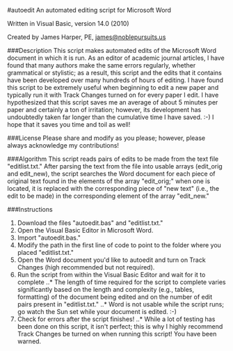 #autoedit
An automated editing script for Microsoft Word

Written in Visual Basic, version 14.0 (2010)

Created by James Harper, PE, james@noblepursuits.us

###Description
This script makes automated edits of the Microsoft Word document in which it is run. As an editor of academic journal articles, I have found that many authors make the same errors regularly, whether grammatical or stylistic; as a result, this script and the edits that it contains have been developed over many hundreds of hours of editing. I have found this script to be extremely useful when beginning to edit a new paper and typically run it with Track Changes turned on for every paper I edit. I have hypothesized that this script saves me an average of about 5 minutes per paper and certainly a ton of irritation; however, its development has undoubtedly taken far longer than the cumulative time I have saved. :-) I hope that it saves you time and toil as well!

###License
Please share and modify as you please; however, please always acknowledge my contributions!

###Algorithm
This script reads pairs of edits to be made from the text file "editlist.txt." After parsing the text from the file into usable arrays (edit_orig and edit_new), the script searches the Word document for each piece of original text found in the elements of the array "edit_orig;" when one is located, it is replaced with the corresponding piece of "new text" (i.e., the edit to be made) in the corresponding element of the array "edit_new."

###Instructions
1. Download the files "autoedit.bas" and "editlist.txt."
2. Open the Visual Basic Editor in Microsoft Word.
3. Import "autoedit.bas."
4. Modify the path in the first line of code to point to the folder where you placed "editlist.txt."
5. Open the Word document you'd like to autoedit and turn on Track Changes (high recommended but not required).
6. Run the script from within the Visual Basic Editor and wait for it to complete
..* The length of time required for the script to complete varies significantly based on the length and complexity (e.g., tables, formatting) of the document being edited and on the number of edit pairs present in "editlist.txt."
..* Word is not usable while the script runs; go watch the Sun set while your document is edited. :-)
7. Check for errors after the script finishes!
..* While a lot of testing has been done on this script, it isn't perfect; this is why I highly recommend Track Changes be turned on when running this script! You have been warned.
